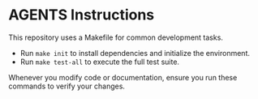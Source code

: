 # AGENTS Instructions

This repository uses a Makefile for common development tasks.

* Run `make init` to install dependencies and initialize the environment.
* Run `make test-all` to execute the full test suite.

Whenever you modify code or documentation, ensure you run these commands to verify your changes.
